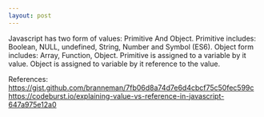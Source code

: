```yaml
---
layout: post
---
```

Javascript has two form of values: Primitive And Object. Primitive includes: Boolean, NULL, undefined, String, Number and Symbol (ES6). Object form includes: Array, Function, Object. Primitive is assigned to a variable by it value. Object is assigned to variable by it reference to the value.  
  
References:
https://gist.github.com/branneman/7fb06d8a74d7e6d4cbcf75c50fec599c
https://codeburst.io/explaining-value-vs-reference-in-javascript-647a975e12a0
